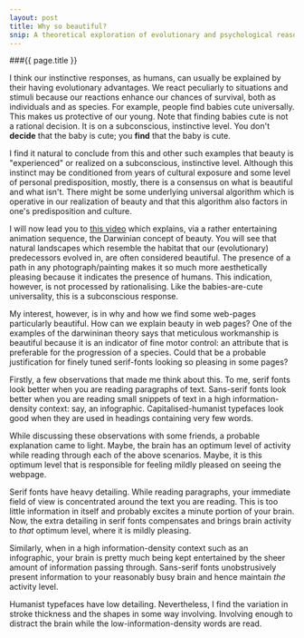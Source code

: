 ```yaml
---
layout: post
title: Why so beautiful? 
snip: A theoretical exploration of evolutionary and psychological reasons justifying why some web-pages look to good to be true and others are simply hard to look at. 
---
```


###{{ page.title }}

I think our instinctive responses, as humans, can usually be explained by their having evolutionary advantages.  We react peculiarly to situations and stimuli because our reactions enhance our chances of survival, both as individuals and as species.  For example, people find babies cute universally.  This makes us protective of our young.  Note that finding babies cute is not a rational decision.  It is on a subconscious, instinctive level.  You don't **decide** that the baby is cute; you **find** that the baby is cute.

I find it natural to conclude from this and other such examples that beauty is "experienced" or realized on a subconscious, instinctive level.  Although this instinct may be conditioned from years of cultural exposure and some level of personal predisposition, mostly, there is a consensus on what is beautiful and what isn't.  There might be some underlying universal algorithm which is operative in our realization of beauty and that this algorithm also factors in one's predisposition and culture.

I will now lead you to [this video][1] which explains, via a rather entertaining animation sequence, the Darwinian concept of beauty.   You will see that natural landscapes which resemble the habitat that our (evolutionary) predecessors evolved in, are often considered beautiful.  The presence of a path in any photograph/painting makes it so much more aesthetically pleasing because it indicates the presence of humans.  This indication, however, is not processed by rationalising.  Like the babies-are-cute universality, this is a subconscious response.

My interest, however, is in why and how we find some web-pages particularly beautiful.  How can we explain beauty in web pages?  One of the examples of the darwininan theory says that meticulous workmanship is beautiful because it is an indicator of fine motor control: an attribute that is preferable for the progression of a species.  Could that be a probable justification for finely tuned serif-fonts looking so pleasing in some pages?   

Firstly, a few observations that made me think about this.  To me, serif fonts look better when you are reading paragraphs of text.  Sans-serif fonts look better when you are reading small snippets of text in a high information-density context: say, an infographic.  Capitalised-humanist typefaces look good when they are used in headings containing very few words. 

While discussing these observations with some friends, a probable explanation came to light.  Maybe, the brain has an optimum level of activity while reading through each of the above scenarios.  Maybe, it is this optimum level that is responsible for feeling mildly pleased on seeing the webpage. 

Serif fonts have heavy detailing.  While reading paragraphs, your immediate field of view is concentrated around the text you are reading.  This is too little information in itself and probably excites a minute portion of your brain.  Now, the extra detailing in serif fonts compensates and brings brain activity to *that* optimum level, where it is mildly pleasing.

Similarly, when in a high information-density context such as an infographic, your brain is pretty much being kept entertained by the sheer amount of information passing through.  Sans-serif fonts unobstrusively present information to your reasonably busy brain and hence maintain *the* activity level. 

Humanist typefaces have low detailing. Nevertheless, I find the variation in stroke thickness and the shapes in some way involving.  Involving enough to distract the brain while the low-information-density words are read.

[1]: http://www.youtube.com/watch?v=PktUzdnBqWI
